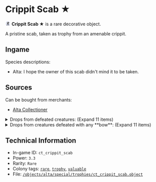 # Crippit Scab ★

<img src="https://raw.githubusercontent.com/Ceterai/Enternia/main/objects/alta/special/trophies/ct_crippit_scab.png" alt="Crippit Scab ★ icon" loading="lazy" height=16px width="auto" /> **Crippit Scab ★** is a rare decorative object.

A pristine scab, taken as trophy from an amenable crippit.

## Ingame

Species descriptions:

- Alta: I hope the owner of this scab didn't mind it to be taken.

## Sources

Can be bought from merchants:

- [Alta Collectioner](https://ceterai.github.io/MyEnternia/Wiki/AltaCollectioner)

<details markdown="1"><summary>Drops from defeated creatures: (Expand 11 items)</summary>

- `ct_calin_crippit`
- `ct_crippit`
- `ct_crystalline_crippit`
- `ct_gheatsyn_crippit`
- `ct_hevika_crippit`
- `ct_ionic_crippit`
- `ct_lava_crippit`
- `ct_mical_crippit`
- `ct_obsidian_crippit`
- `ct_prism_crippit`
- `ct_stardust_crippit`

</details>

<details markdown="1"><summary>Drops from creatures defeated with any **bow**: (Expand 11 items)</summary>

- `ct_calin_crippit`
- `ct_crippit`
- `ct_crystalline_crippit`
- `ct_gheatsyn_crippit`
- `ct_hevika_crippit`
- `ct_ionic_crippit`
- `ct_lava_crippit`
- `ct_mical_crippit`
- `ct_obsidian_crippit`
- `ct_prism_crippit`
- `ct_stardust_crippit`

</details>

## Technical Information

- In-game ID: `ct_crippit_scab`
- Power: `3.3`
- Rarity: `Rare`
- Colony tags: [`rare`](https://ceterai.github.io/MyEnternia/Wiki/Tags/Rare), [`trophy`](https://ceterai.github.io/MyEnternia/Wiki/Tags/Trophy), [`valuable`](https://ceterai.github.io/MyEnternia/Wiki/Tags/Valuable)
- File: [`/objects/alta/special/trophies/ct_crippit_scab.object`](https://github.com/Ceterai/Enternia/blob/main/objects/alta/special/trophies/ct_crippit_scab.object)
